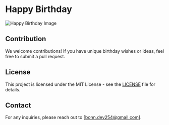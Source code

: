 # Happy Birthday

![Happy Birthday Image](https://github.com/user-attachments/assets/3beb90ef-b36a-4ada-a35e-b731078655ae)

## Contribution
We welcome contributions! If you have unique birthday wishes or ideas, feel free to submit a pull request.

## License
This project is licensed under the MIT License - see the [LICENSE](LICENSE) file for details.

## Contact
For any inquiries, please reach out to [bonn.dev254@gmail.com].

